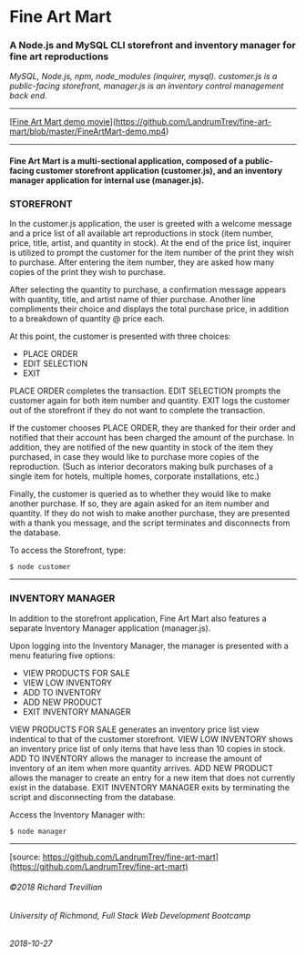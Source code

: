 # Fine Art Mart

### A Node.js and MySQL CLI storefront and inventory manager for fine art reproductions

*MySQL, Node.js, npm, node_modules (inquirer, mysql). customer.js is a public-facing storefront, manager.js is an inventory control management back end.*
_________________________________________________

[[Fine Art Mart demo movie](https://github.com/LandrumTrev/fine-art-mart/blob/master/FineArtMart-demo.mp4)](https://github.com/LandrumTrev/fine-art-mart/blob/master/FineArtMart-demo.mp4)

_________________________________________________

#### Fine Art Mart is a multi-sectional application, composed of a public-facing customer storefront application (customer.js), and an inventory manager application for internal use (manager.js). 

### STOREFRONT
In the customer.js application, the user is greeted with a welcome message and a price list of all available art reproductions in stock (item number, price, title, artist, and quantity in stock). At the end of the price list, inquirer is utilized to prompt the customer for the item number of the print they wish to purchase. After entering the item number, they are asked how many copies of the print they wish to purchase. 

After selecting the quantity to purchase, a confirmation message appears with quantity, title, and artist name of thier purchase. Another line compliments their choice and displays the total purchase price, in addition to a breakdown of quantity @ price each.

At this point, the customer is presented with three choices: 
* PLACE ORDER 
* EDIT SELECTION
* EXIT

PLACE ORDER completes the transaction.
EDIT SELECTION prompts the customer again for both item number and quantity.
EXIT logs the customer out of the storefront if they do not want to complete the transaction.

If the customer chooses PLACE ORDER, they are thanked for their order and notified that their account has been charged the amount of the purchase. In addition, they are notified of the new quantity in stock of the item they purchased, in case they would like to purchase more copies of the reproduction. (Such as interior decorators making bulk purchases of a single item for hotels, multiple homes, corporate installations, etc.)

Finally, the customer is queried as to whether they would like to make another purchase. If so, they are again asked for an item number and quantity. If they do not wish to make another purchase, they are presented with a thank you message, and the script terminates and disconnects from the database.

To access the Storefront, type:

```
$ node customer
```
_________________________________________________

### INVENTORY MANAGER
In addition to the storefront application, Fine Art Mart also features a separate Inventory Manager application (manager.js). 

Upon logging into the Inventory Manager, the manager is presented with a menu featuring five options:
* VIEW PRODUCTS FOR SALE
* VIEW LOW INVENTORY
* ADD TO INVENTORY
* ADD NEW PRODUCT
* EXIT INVENTORY MANAGER

VIEW PRODUCTS FOR SALE generates an inventory price list view indentical to that of the customer storefront.
VIEW LOW INVENTORY shows an inventory price list of only items that have less than 10 copies in stock.
ADD TO INVENTORY allows the manager to increase the amount of inventory of an item when more quantity arrives.
ADD NEW PRODUCT allows the manager to create an entry for a new item that does not currently exist in the database.
EXIT INVENTORY MANAGER exits by terminating the script and disconnecting from the database.

Access the Inventory Manager with:

```
$ node manager
```
_________________________________________________

[source: https://github.com/LandrumTrev/fine-art-mart](https://github.com/LandrumTrev/fine-art-mart)

###### ©2018 Richard Trevillian
###### University of Richmond, Full Stack Web Development Bootcamp
###### 2018-10-27